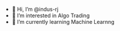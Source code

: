 - 👋 Hi, I’m @indus-rj
- 👀 I’m interested in Algo Trading
- 🌱 I’m currently learning Machine Learnng

<!---
indus-rj/indus-rj is a ✨ special ✨ repository because its `README.md` (this file) appears on your GitHub profile.
You can click the Preview link to take a look at your changes.
--->
